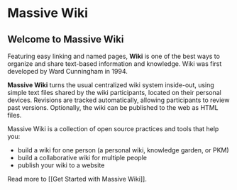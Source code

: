 # Massive Wiki

## Welcome to Massive Wiki

Featuring easy linking and named pages, **Wiki** is one of the best ways to organize and share text-based information and knowledge. Wiki was first developed by Ward Cunningham in 1994. 

**Massive Wiki** turns the usual centralized wiki system inside-out, using simple text files shared by the wiki participants, located on their personal devices. Revisions are tracked automatically, allowing participants to review past versions. Optionally, the wiki can be published to the web as HTML files.

Massive Wiki is a collection of open source practices and tools that help you:

- build a wiki for one person (a personal wiki, knowledge garden, or PKM)
- build a collaborative wiki for multiple people
- publish your wiki to a website

Read more to [[Get Started with Massive Wiki]].
